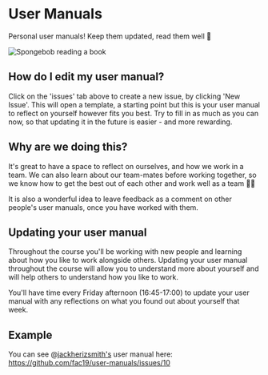 # User Manuals

Personal user manuals! Keep them updated, read them well 📒

![Spongebob reading a book](https://media.giphy.com/media/WoWm8YzFQJg5i/giphy.gif)

## How do I edit my user manual?

Click on the 'issues' tab above to create a new issue, by clicking 'New Issue'.
This will open a template, a starting point but this is your user manual to reflect on yourself however fits you best. Try to fill in as much as you can now, so that updating it in the future is easier - and more rewarding.

## Why are we doing this?

It's great to have a space to reflect on ourselves, and how we work in a team. We can also learn about our team-mates before working together, so we know how to get the best out of each other and work well as a team 👭👬

It is also a wonderful idea to leave feedback as a comment on other people's user manuals, once you have worked with them.

## Updating your user manual

Throughout the course you'll be working with new people and learning about how you like to work alongside others. Updating your user manual throughout the course will allow you to understand more about yourself and will help others to understand how you like to work.

You'll have time every Friday afternoon (16:45-17:00) to update your user manual with any reflections on what you found out about yourself that week.

## Example

You can see @[jackherizsmith's](https://github.com/jackherizsmith) user manual here: https://github.com/fac19/user-manuals/issues/10
